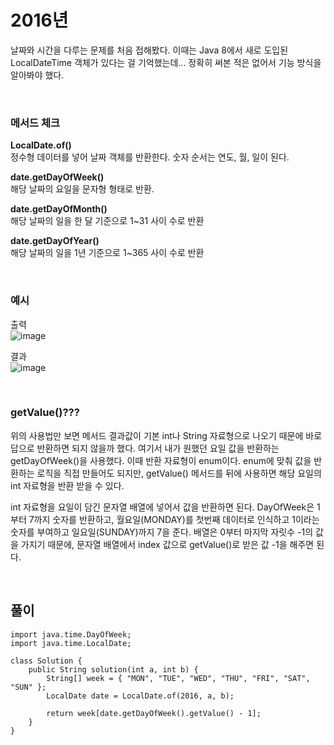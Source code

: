 # 2016년
날짜와 시간을 다루는 문제를 처음 접해봤다.
이때는 Java 8에서 새로 도입된 LocalDateTime 객체가 있다는 걸 기억했는데... 
정확히 써본 적은 없어서 기능 방식을 알아봐야 했다.

<br>

### 메서드 체크
**LocalDate.of()**              
정수형 데이터를 넣어 날짜 객체를 반환한다. 
숫자 순서는 연도, 월, 일이 된다.

**date.getDayOfWeek()**              
해당 날짜의 요일을 문자형 형태로 반환.

**date.getDayOfMonth()**            
해당 날짜의 일을 한 달 기준으로 1~31 사이 수로 반환

**date.getDayOfYear()**                
해당 날짜의 일을 1년 기준으로 1~365 사이 수로 반환

<br>

### 예시

출력         
![image](https://user-images.githubusercontent.com/71559880/137616013-d9fbc361-f0d7-4f81-99d6-16c73a709cd8.png)

결과          
![image](https://user-images.githubusercontent.com/71559880/137616030-fb59a8b3-0264-4b3a-846d-e8158f8aca9e.png)

<br>

### getValue()???
위의 사용법만 보면 메서드 결과값이 기본 int나 String 자료형으로 나오기 때문에 바로 답으로 반환하면 되지 않을까 했다.
여기서 내가 원했던 요일 값을 반환하는 getDayOfWeek()을 사용했다.
이때 반환 자료형이 enum이다. enum에 맞춰 값을 반환하는 로직을 직접 만들어도 되지만, getValue() 메서드를 뒤에 사용하면 해당 요일의 int 자료형을 반환 받을 수 있다.

int 자료형을 요일이 담긴 문자열 배열에 넣어서 값을 반환하면 된다. 
DayOfWeek은 1부터 7까지 숫자를 반환하고, 월요일(MONDAY)를 첫번째 데이터로 인식하고 1이라는 숫자를 부여하고 일요일(SUNDAY)까지 7을 준다.
배열은 0부터 마지막 자릿수 -1의 값을 가지기 때문에, 문자열 배열에서 index 값으로 getValue()로 받은 값 -1을 해주면 된다.

<br>

## 풀이
```
import java.time.DayOfWeek;
import java.time.LocalDate;

class Solution {
    public String solution(int a, int b) {
        String[] week = { "MON", "TUE", "WED", "THU", "FRI", "SAT", "SUN" };
        LocalDate date = LocalDate.of(2016, a, b);
        
        return week[date.getDayOfWeek().getValue() - 1];
    }
}
```
